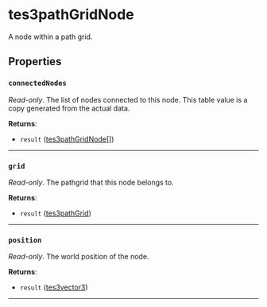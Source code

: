 <!---
	This file is autogenerated. Do not edit this file manually. Your changes will be ignored.
	More information: https://github.com/MWSE/MWSE/tree/master/docs
-->

# tes3pathGridNode
<div class="search_terms" style="display: none">tes3pathgridnode, pathgridnode</div>

A node within a path grid.

## Properties

### `connectedNodes`
<div class="search_terms" style="display: none">connectednodes</div>

*Read-only*. The list of nodes connected to this node. This table value is a copy generated from the actual data.

**Returns**:

* `result` ([tes3pathGridNode](../../types/tes3pathGridNode)[])

***

### `grid`
<div class="search_terms" style="display: none">grid</div>

*Read-only*. The pathgrid that this node belongs to.

**Returns**:

* `result` ([tes3pathGrid](../../types/tes3pathGrid))

***

### `position`
<div class="search_terms" style="display: none">position</div>

*Read-only*. The world position of the node.

**Returns**:

* `result` ([tes3vector3](../../types/tes3vector3))

***

